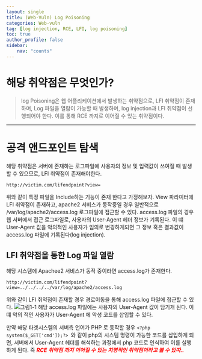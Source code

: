 ```yaml
---
layout: single
title: (Web-Vuln) Log Poisoning
categories: Web-vuln
tag: [log injection, RCE, LFI, log poisoning]
toc: true
author_profile: false
sidebar:
    nav: "counts"
---
```

# 해당 취약점은 무엇인가?
>log Poisoning은 웹 어플리케이션에서 발생하는 취약점으로, LFI 취약점이 존재하며, Log 파일을 열람이 가능할 때 발생하며, log injection과 LFI 취약점이 선행되어야 한다. 이를 통해 RCE 까지로 이어질 수 있는 취약점이다.

***

# 공격 앤드포인트 탐색
해당 취약점은 서버에 존재하는 로그파일에 사용자의 정보 및 입력값이 쓰여질 때 발생할 수 있으므로, LFI 취약점이 존재해야한다.
```
http://victim.com/lifendpoint?view=
```
위와 같이 특정 파일을 Include하는 기능이 존재 한다고 가정해보자.
View 파라미터에 LFI 취약점이 존재하고, apache2 서비스가 동작중일 경우 일반적으로 /var/log/apache2/access.log 로그파일에 접근할 수 있다.
access.log 파일의 경우 웹 서버에서 접근 로그파일로, 사용자의 User-Agent 헤더 정보가 기록된다.
이 떄 User-Agent 값을 악의적인 사용자가 임의로 변경하게되면 그 정보 혹은 결과값이 access.log 파일에 기록된다(log injection).
## LFI 취약점을 통한 Log 파일 열람 
해당 시스템에 Apachee2 서비스가 동작 중이라면 access.log가 존재한다.
```
http://victim.com/lifendpoint?view=../../../../var/log/apache2/access.log
```
위와 같이 LFI 취약점이 존재할 경우 경로이동을 통해 access.log 파일에 접근할 수 있다.
![그림1-1](/assets/image/log_poisoning/image.pngimage.png)
해당 access.log 파일에는 사용자의 User-Agent 값이 담기개 된다.
이 떄 악의 적인 사용자가 User-Agent 에 악성 코드를 삽입할 수 있다.

만약 해당 타겟시스템의 서버측 언어가 PHP 로 동작할 경우
```<?php system($_GET['cmd']);?> ```와 같이 php의 시스템 명령이 가능한 코드를 삽입하게 되면, 서버에서 User-Agent 헤더를 해석하는 과정에서 php 코드로 인식하여 이를 실행하게 된다.
즉 ***<span style="color:red"> RCE 취약점 까지 이어질 수 있는 치명적인 취약점이라고 볼 수 있따.. </span>*** 